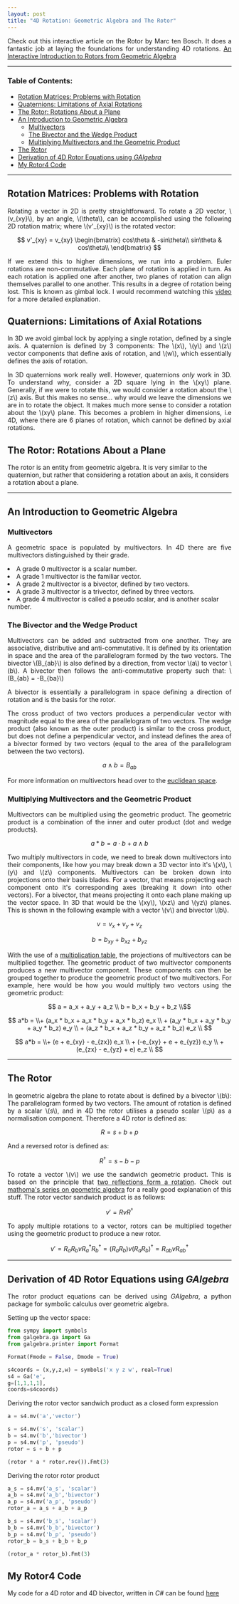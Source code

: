 ```yaml
---
layout: post
title: "4D Rotation: Geometric Algebra and The Rotor"
---
```


<p style="text-align: justify">
Check out this interactive article on the Rotor by Marc ten Bosch. It does a fantastic job at laying the foundations for understanding 4D rotations.
<a href="https://marctenbosch.com/quaternions/">An Interactive Introduction to Rotors from Geometric Algebra</a>
</p>

---

<h3> Table of Contents: </h3>

- [Rotation Matrices: Problems with Rotation](#rotation-matrices-problems-with-rotation)
- [Quaternions: Limitations of Axial Rotations](#quaternions-limitations-of-axial-rotations)
- [The Rotor: Rotations About a Plane](#the-rotor-rotations-about-a-plane)
- [An Introduction to Geometric Algebra](#an-introduction-to-geometric-algebra)
  - [Multivectors](#multivectors)
  - [The Bivector and the Wedge Product](#the-bivector-and-the-wedge-product)
  - [Multiplying Multivectors and the Geometric Product](#multiplying-multivectors-and-the-geometric-product)
- [The Rotor](#the-rotor)
- [Derivation of 4D Rotor Equations using *GAlgebra*](#derivation-of-4d-rotor-equations-using-galgebra)
- [My Rotor4 Code](#my-rotor4-code)
 
---

## Rotation Matrices: Problems with Rotation

<p style="text-align: justify">
Rotating a vector in 2D is pretty straightforward. To rotate a 2D vector, \(v_{xy}\), by an angle, \(\theta\), can be accomplished using the following 2D rotation matrix; where \(v'_{xy}\) is the rotated vector:
</p>

$$ v'_{xy} = v_{xy} \begin{bmatrix}
cos\theta & -sin\theta\\
sin\theta & cos\theta\\
\end{bmatrix} $$

<p style="text-align: justify">
If we extend this to higher dimensions, we run into a problem. Euler rotations are non-commutative. Each plane of rotation is applied in turn. As each rotation is applied one after another, two planes of rotation can align themselves parallel to one another. This results in a degree of rotation being lost. This is known as gimbal lock.
I would recommend watching this <a href="https://www.youtube.com/watch?v=zc8b2Jo7mno">video</a> for a more detailed explanation.
</p>

## Quaternions: Limitations of Axial Rotations

<p style="text-align: justify">
In 3D we avoid gimbal lock by applying a single rotation, defined by a single axis. A quaternion is defined by 3 components: The \(x\), \(y\) and \(z\) vector components that define axis of rotation, and \(w\), which essentially defines the axis of rotation.
</p>

<p style="text-align: justify">
In 3D quaternions work really well. However, quaternions <i>only</i> work in 3D. To understand why, consider a 2D square lying in the \(xy\) plane. Generally, if we were to rotate this, we would consider a rotation about the \(z\) axis. But this makes no sense... why would we leave the dimensions we are in to rotate the object. It makes much more sense to consider a rotation about the \(xy\) plane. This becomes a problem in higher dimensions, i.e 4D, where there are 6 planes of rotation, which cannot be defined by axial rotations.
</p>

## The Rotor: Rotations About a Plane

The rotor is an entity from geometric algebra. It is very similar to the quaternion, but rather that considering a rotation about an axis, it considers a rotation about a plane. 

---

## An Introduction to Geometric Algebra

### Multivectors

<p style="text-align: justify">
A geometric space is populated by multivectors. In 4D there are five multivectors distinguished by their grade.
<li>
A grade 0 multivector is a scalar number.
</li>
<li>
A grade 1 multivector is the familiar vector.
</li>
<li>
A grade 2 multivector is a bivector, defined by two vectors.
</li>
<li>
A grade 3 multivector is a trivector, defined by three vectors.
</li>
<li>
A grade 4 multivector is called a pseudo scalar, and is another scalar number.
</li>
</p>

### The Bivector and the Wedge Product

<p style="text-align: justify">
Multivectors can be added and subtracted from one another. They are associative, distributive and anti-commutative.
It is defined by its orientation in space and the area of the parallelogram formed by the two vectors. The bivector \(B_{ab}\) is also defined by a direction, from vector \(a\) to vector \(b\). A bivector then follows the anti-commutative property such that: \(B_{ab} = -B_{ba}\)
</p>

<p style="text-align: justify">
A bivector is essentially a parallelogram in space defining a direction of rotation and is the basis for the rotor. 
</p>

<p style="text-align: justify">
The cross product of two vectors produces a perpendicular vector with magnitude equal to the area of the parallelogram of two vectors. 
The wedge product (also known as the outer product) is similar to the cross product, but does not define a perpendicular vector, and instead defines the area of a bivector formed by two vectors (equal to the area of the parallelogram between the two vectors).
</p>

$$ a \wedge b = B_{ab} $$

For more information on multivectors head over to the [euclidean space](https://www.euclideanspace.com/maths/algebra/clifford/algebra/index.htm).

### Multiplying Multivectors and the Geometric Product

<p style="text-align: justify">
Multivectors can be multiplied using the geometric product. The geometric product is a combination of the inner and outer product (dot and wedge products).
</p>

$$ a * b = a \cdot b + a \wedge b$$

<p style="text-align: justify">
Two multiply multivectors in code, we need to break down multivectors into their components, like how you may break down a 3D vector into it's \(x\), \(y\) and \(z\) components.
Multivectors can be broken down into projections onto their basis blades. For a vector, that means projecting each component onto it's corresponding axes (breaking it down into other vectors). For a bivector, that means projecting it onto each plane making up the vector space. In 3D that would be the \(xy\), \(xz\) and \(yz\) planes. This is shown in the following example with a vector \(v\) and bivector \(b\).
</p>

$$ v = v_x + v_y + v_z $$

$$ b = b_{xy} + b_{xz} + b_{yz} $$

<p style="text-align: justify">
With the use of a <a href="https://www.euclideanspace.com/maths/algebra/clifford/d4/arithmetic/index.htm">multiplication table</a>,
the projections of multivectors can be multiplied together. The geometric product of two multivector components produces a new multivector component. These components can then be grouped together to produce the geometric product of two multivectors. For example, here would be how you would multiply two vectors using the geometric product:
</p> 

$$ a = a_x + a_y + a_z \\ b = b_x + b_y + b_z \\$$

$$
a*b = \\+ (a_x * b_x + a_x * b_y + a_x * b_z) e_x \\ + (a_y * b_x + a_y * b_y + a_y * b_z) e_y \\ + (a_z * b_x + a_z * b_y + a_z * b_z) e_z \\
$$

$$
a*b = \\+ (e + e_{xy} - e_{zx}) e_x \\ + (-e_{xy} + e + e_{yz}) e_y \\ + (e_{zx} - e_{yz} + e) e_z \\
$$

---

## The Rotor

<p style="text-align: justify">
In geometric algebra the plane to rotate about is defined by a bivector \(b\): The parallelogram formed by two vectors. The amount of rotation is defined by a scalar \(s\), and in 4D the rotor utilises a pseudo scalar \(p\) as a normalisation component.
Therefore a 4D rotor is defined as:
</p> 

$$ R = s + b + p $$

And a reversed rotor is defined as:

$$ R^{\dagger} = s - b - p $$

<p style="text-align: justify">
To rotate a vector \(v\) we use the sandwich geometric product. This is based on the principle that <a href="https://www.youtube.com/watch?v=Hy2gbdbrJZ8&list=PLpzmRsG7u_gqaTo_vEseQ7U8KFvtiJY4K&index=5">two reflections form a rotation</a>. Check out <a href="https://www.youtube.com/playlist?list=PLpzmRsG7u_gqaTo_vEseQ7U8KFvtiJY4K">mathoma's series on geometric algebra</a> for a really good explanation of this stuff.
The rotor vector sandwich product is as follows:
</p>

$$ v' = R v R^{\dagger} $$

<p style="text-align: justify">
To apply multiple rotations to a vector, rotors can be multiplied together using the geometric product to produce a new rotor.
</p>

$$ v' = R_a R_b v R_a^{\dagger} R_b^{\dagger} = (R_a R_b) v (R_a R_b)^{\dagger} = R_{ab} v R_{ab}^{\dagger}$$

---

## Derivation of 4D Rotor Equations using *GAlgebra*

<p style="text-align: justify">
The rotor product equations can be derived using <i>GAlgebra</i>, a python package for symbolic calculus over geometric algebra.
</p>

Setting up the vector space:
```py
from sympy import symbols
from galgebra.ga import Ga
from galgebra.printer import Format

Format(Fmode = False, Dmode = True)

s4coords = (x,y,z,w) = symbols('x y z w', real=True)
s4 = Ga('e',
g=[1,1,1,1],
coords=s4coords)
```

Deriving the rotor vector sandwich product as a closed form expression
```py
a = s4.mv('a','vector')

s = s4.mv('s', 'scalar')
b = s4.mv('b','bivector')
p = s4.mv('p', 'pseudo')
rotor = s + b + p

(rotor * a * rotor.rev()).Fmt(3)
```

Deriving the rotor rotor product
```py
a_s = s4.mv('a_s', 'scalar')
a_b = s4.mv('a_b','bivector')
a_p = s4.mv('a_p', 'pseudo')
rotor_a = a_s + a_b + a_p

b_s = s4.mv('b_s', 'scalar')
b_b = s4.mv('b_b','bivector')
b_p = s4.mv('b_p', 'pseudo')
rotor_b = b_s + b_b + b_p

(rotor_a * rotor_b).Fmt(3)
```

## My Rotor4 Code

My code for a 4D rotor and 4D bivector, written in *C#*  can be found 
<a href="{{ '/code/rotor-code/' | absolute_url }}">here</a>